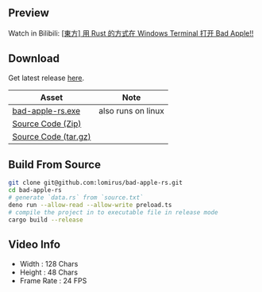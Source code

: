 ## Preview

Watch in Bilibili: [[東方] 用 Rust 的方式在 Windows Terminal 打开 Bad Apple!!](https://www.bilibili.com/video/BV1mo4y117Nb/)

## Download

Get latest release [here](https://github.com/lomirus/bad-apple-rs/releases).

|Asset|Note|
|---|---|
|[bad-apple-rs.exe](https://github.com/lomirus/bad-apple-rs/releases/download/v1.2.0/bad-apple-rs.exe)|also runs on linux|
|[Source Code (Zip)](https://github.com/lomirus/bad-apple-rs/archive/refs/tags/v1.2.0.zip)||
|[Source Code (tar.gz)](https://github.com/lomirus/bad-apple-rs/archive/refs/tags/v1.2.0.tar.gz)||

## Build From Source

```bash
git clone git@github.com:lomirus/bad-apple-rs.git
cd bad-apple-rs
# generate `data.rs` from `source.txt`
deno run --allow-read --allow-write preload.ts
# compile the project in to executable file in release mode
cargo build --release
```

## Video Info

- Width : 128 Chars
- Height : 48 Chars
- Frame Rate : 24 FPS
